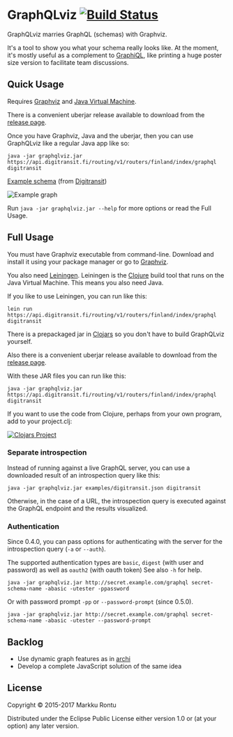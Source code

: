 # GraphQLviz [![Build Status](https://travis-ci.org/Macroz/GraphQLviz.svg?branch=master)](https://travis-ci.org/Macroz/GraphQLViz)

GraphQLviz marries GraphQL (schemas) with Graphviz.

It's a tool to show you what your schema really looks like. At the moment, it's mostly useful as a complement to [GraphiQL](https://github.com/graphql/graphiql), like printing a huge poster size version to facilitate team discussions.

## Quick Usage

Requires [Graphviz](http://www.graphviz.org) and [Java Virtual Machine](http://openjdk.java.net/).

There is a convenient uberjar release available to download from the [release page](https://github.com/Macroz/GraphQLviz/releases).

Once you have Graphviz, Java and the uberjar, then you can use GraphQLviz like a regular Java app like so:

```
java -jar graphqlviz.jar https://api.digitransit.fi/routing/v1/routers/finland/index/graphql digitransit
```

[Example schema](examples/digitransit.json?raw=true) (from [Digitransit](http://digitransit.fi))

![Example graph](https://rawgit.com/Macroz/GraphQLviz/master/examples/digitransit.svg)

Run `java -jar graphqlviz.jar --help` for more options or read the Full Usage.

## Full Usage

You must have Graphviz executable from command-line. Download and install it using your package manager or go to [Graphviz](http://www.graphviz.org).

You also need [Leiningen](http://leiningen.org). Leiningen is the [Clojure](http://clojure.org) build tool that runs on the Java Virtual Machine. This means you also need Java.

If you like to use Leiningen, you can run like this:
```
lein run https://api.digitransit.fi/routing/v1/routers/finland/index/graphql digitransit
```

There is a prepackaged jar in [Clojars](https://clojars.org/macroz/graphqlviz) so you don't have to build GraphQLviz yourself.

Also there is a convenient uberjar release available to download from the [release page](https://github.com/Macroz/GraphQLviz/releases).

With these JAR files you can run like this:

```
java -jar graphqlviz.jar https://api.digitransit.fi/routing/v1/routers/finland/index/graphql digitransit
```

If you want to use the code from Clojure, perhaps from your own program, add to your project.clj:

[![Clojars Project](http://clojars.org/macroz/graphqlviz/latest-version.svg)](http://clojars.org/macroz/graphqlviz)

### Separate introspection

Instead of running against a live GraphQL server, you can use a downloaded result of an introspection query like this:

```
java -jar graphqlviz.jar examples/digitransit.json digitransit
```

Otherwise, in the case of a URL, the introspection query is executed against the GraphQL endpoint and the results visualized.

### Authentication

Since 0.4.0, you can pass options for authenticating with the server for the introspection query (`-a` or `--auth`).

The supported authentication types are `basic`, `digest` (with user and password) as well as `oauth2` (with oauth token) See also `-h` for help.

```
java -jar graphqlviz.jar http://secret.example.com/graphql secret-schema-name -abasic -utester -ppassword
```

Or with password prompt `-pp` or `--password-prompt` (since 0.5.0).

```
java -jar graphqlviz.jar http://secret.example.com/graphql secret-schema-name -abasic -utester --password-prompt
```

## Backlog

- Use dynamic graph features as in [archi](https://github.com/Macroz/archi)
- Develop a complete JavaScript solution of the same idea

## License

Copyright © 2015-2017 Markku Rontu

Distributed under the Eclipse Public License either version 1.0 or (at
your option) any later version.
